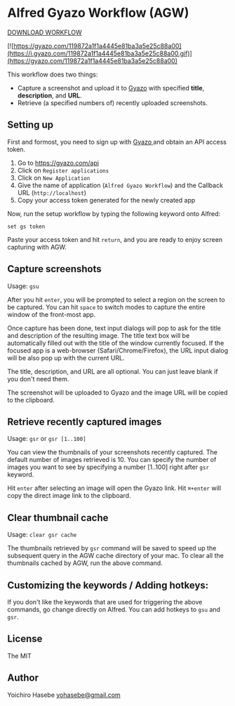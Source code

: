 # Alfred Gyazo Workflow (AGW)

[DOWNLOAD WORKFLOW](https://github.com/yohasebe/alfred-gyazo-workflow/raw/master/package/Gyazo%20Screenshot.alfredworkflow)

[![https://gyazo.com/119872a1f1a4445e81ba3a5e25c88a00](https://i.gyazo.com/119872a1f1a4445e81ba3a5e25c88a00.gif)](https://gyazo.com/119872a1f1a4445e81ba3a5e25c88a00)

This workflow does two things:

- Capture a screenshot and upload it to [Gyazo](https://gyazo.com) with specified **title**, **description**, and **URL**.
- Retrieve (a specified numbers of) recently uploaded screenshots.

## Setting up

First and formost, you need to sign up with [Gyazo ](https://gyazo.com) and obtain an API access token.

1. Go to https://gyazo.com/api
2. Click on `Register applications`
3. Click on `New Application`
4. Give the name of application (`Alfred Gyazo Workflow`) and the Callback URL (`http://localhost`)
5. Copy your access token generated for the newly created app

Now, run the setup workflow by typing the following keyword onto Alfred:

`set gs token`

Paste your access token and hit `return`, and you are ready to enjoy screen capturing with AGW. 

## Capture screenshots

Usage: `gsu`

After you hit `enter`, you will be prompted to select a region on the screen to be captured. You can hit `space` to switch modes to capture the entire window of the front-most app.

Once capture has been done, text input dialogs will pop to ask for the title and description of the resulting image. The title text box will be automatically filled out with the title of the window currently focused. If the focused app is a web-browser (Safari/Chrome/Firefox), the URL input dialog will be also pop up with the current URL.

The title, description, and URL are all optional. You can just leave blank if you don't need them.

The screenshot will be uploaded to Gyazo and the image URL will be copied to the clipboard.

## Retrieve recently captured images

Usage: `gsr` or `gsr [1..100]`

You can view the thumbnails of your screenshots recently captured.  The default number of images retrieved is 10. You can specify the number of images you want to see by specifying a number [1..100] right after `gsr` keyword.

Hit `enter` after selecting an image will open the Gyazo link. Hit `⌘+enter` will copy the direct image link to the clipboard.

## Clear thumbnail cache

Usage: `clear gsr cache`

The thumbnails retrieved by `gsr` command will be saved to speed up the subsequent query in the AGW cache directory of your mac. To clear all the thumbnails cached by AGW, run the above command.

## Customizing the keywords / Adding hotkeys:

If you don't like the keywords that are used for triggering the above commands, go change directly on Alfred.  You can add hotkeys to `gsu` and `gsr`. 

## License

The MIT

## Author

Yoichiro Hasebe <yohasebe@gmail.com>
